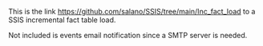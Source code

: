This is the link https://github.com/salano/SSIS/tree/main/Inc_fact_load to a SSIS incremental fact table load.

Not included is events email notification since a SMTP server is needed.

